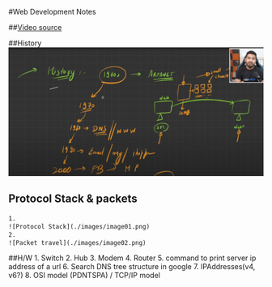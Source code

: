 #Web Development Notes

##[Video source](https://www.youtube.com/watch?v=ofHYRdWQESo)

##History
![history](./images/image00.png)
## Protocol Stack & packets
    1. 
    ![Protocol Stack](./images/image01.png)
    2. 
    ![Packet travel](./images/image02.png)

##H/W
    1. Switch
    2. Hub
    3. Modem
    4. Router
    5. command to print server ip address of a url
    6. Search DNS tree structure in google
    7. IPAddresses(v4, v6?)
    8. OSI model (PDNTSPA) / TCP/IP model
